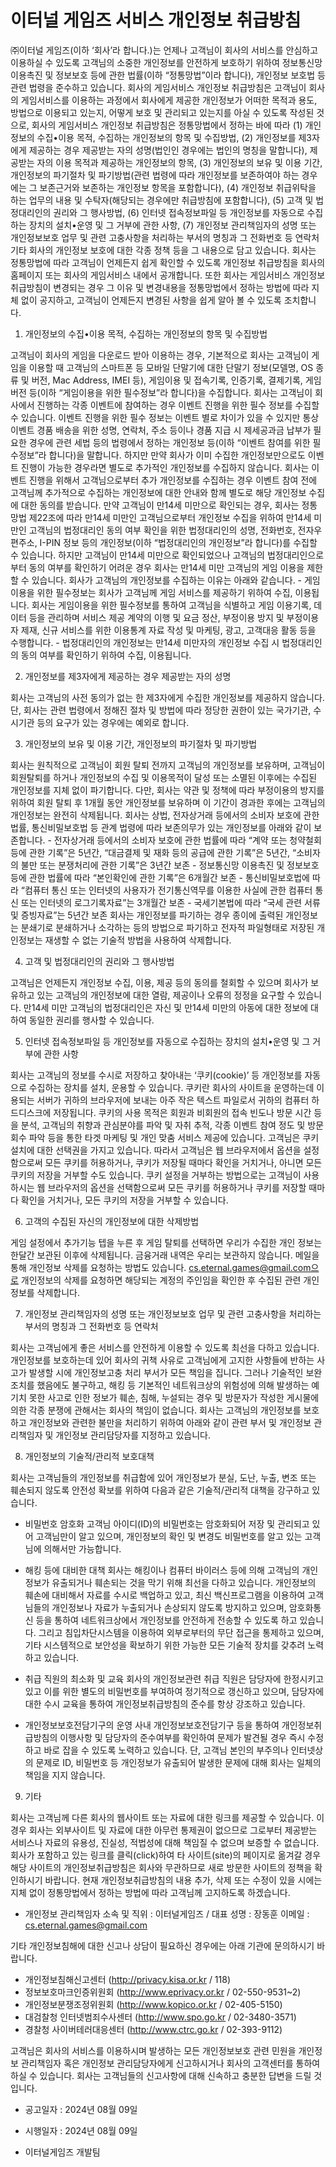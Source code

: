 # 이터널 게임즈 서비스 개인정보 취급방침


㈜이터널 게임즈(이하 ‘회사’라 합니다.)는 언제나 고객님이 회사의 서비스를 안심하고 이용하실 수 있도록 고객님의 소중한 개인정보를 안전하게 보호하기 위하여 정보통신망 이용촉진 및 정보보호 등에 관한 법률(이하 “정통망법”이라 합니다), 개인정보 보호법 등 관련 법령을 준수하고 있습니다.
회사의 게임서비스 개인정보 취급방침은 고객님이 회사의 게임서비스를 이용하는 과정에서 회사에게 제공한 개인정보가 어떠한 목적과 용도, 방법으로 이용되고 있는지, 어떻게 보호 및 관리되고 있는지를 아실 수 있도록 작성된 것으로, 회사의 게임서비스 개인정보 취급방침은 정통망법에서 정하는 바에 따라 (1) 개인정보의 수집•이용 목적, 수집하는 개인정보의 항목 및 수집방법, (2) 개인정보를 제3자에게 제공하는 경우 제공받는 자의 성명(법인인 경우에는 법인의 명칭을 말합니다), 제공받는 자의 이용 목적과 제공하는 개인정보의 항목, (3) 개인정보의 보유 및 이용 기간, 개인정보의 파기절차 및 파기방법(관련 법령에 따라 개인정보를 보존하여야 하는 경우에는 그 보존근거와 보존하는 개인정보 항목을 포함합니다), (4) 개인정보 취급위탁을 하는 업무의 내용 및 수탁자(해당되는 경우에만 취급방침에 포함합니다), (5) 고객 및 법정대리인의 권리와 그 행사방법, (6) 인터넷 접속정보파일 등 개인정보를 자동으로 수집하는 장치의 설치•운영 및 그 거부에 관한 사항, (7) 개인정보 관리책임자의 성명 또는 개인정보보호 업무 및 관련 고충사항을 처리하는 부서의 명칭과 그 전화번호 등 연락처 기타 회사의 개인정보 보호에 대한 각종 정책 등을 그 내용으로 담고 있습니다.
회사는 정통망법에 따라 고객님이 언제든지 쉽게 확인할 수 있도록 개인정보 취급방침을 회사의 홈페이지 또는 회사의 게임서비스 내에서 공개합니다. 또한 회사는 게임서비스 개인정보 취급방침이 변경되는 경우 그 이유 및 변경내용을 정통망법에서 정하는 방법에 따라 지체 없이 공지하고, 고객님이 언제든지 변경된 사항을 쉽게 알아 볼 수 있도록 조치합니다.


1. 개인정보의 수집•이용 목적, 수집하는 개인정보의 항목 및 수집방법

고객님이 회사의 게임을 다운로드 받아 이용하는 경우, 기본적으로 회사는 고객님이 게임을 이용할 때 고객님의 스마트폰 등 모바일 단말기에 대한 단말기 정보(모델명, OS 종류 및 버전, Mac Address, IMEI 등), 게임이용 및 접속기록, 인증기록, 결제기록, 게임버전 등(이하 “게임이용을 위한 필수정보”라 합니다)을 수집합니다. 회사는 고객님이 회사에서 진행하는 각종 이벤트에 참여하는 경우 이벤트 진행을 위한 필수 정보를 수집할 수 있습니다. 이벤트 진행을 위한 필수 정보는 이벤트 별로 차이가 있을 수 있지만 통상 이벤트 경품 배송을 위한 성명, 연락처, 주소 등이나 경품 지급 시 제세공과금 납부가 필요한 경우에 관련 세법 등의 법령에서 정하는 개인정보 등(이하 “이벤트 참여를 위한 필수정보”라 합니다)을 말합니다. 하지만 만약 회사가 이미 수집한 개인정보만으로도 이벤트 진행이 가능한 경우라면 별도로 추가적인 개인정보를 수집하지 않습니다. 회사는 이벤트 진행을 위해서 고객님으로부터 추가 개인정보를 수집하는 경우 이벤트 참여 전에 고객님께 추가적으로 수집하는 개인정보에 대한 안내와 함께 별도로 해당 개인정보 수집에 대한 동의를 받습니다. 만약 고객님이 만14세 미만으로 확인되는 경우, 회사는 정통망법 제22조에 따라 만14세 미만인 고객님으로부터 개인정보 수집을 위하여 만14세 미만인 고객님의 법정대리인 동의 여부 확인을 위한 법정대리인의 성명, 전화번호, 전자우편주소, I-PIN 정보 등의 개인정보(이하 “법정대리인의 개인정보”라 합니다)를 수집할 수 있습니다. 하지만 고객님이 만14세 미만으로 확인되었으나 고객님의 법정대리인으로부터 동의 여부를 확인하기 어려운 경우 회사는 만14세 미만 고객님의 게임 이용을 제한할 수 있습니다. 회사가 고객님의 개인정보를 수집하는 이유는 아래와 같습니다. - 게임이용을 위한 필수정보는 회사가 고객님께 게임 서비스를 제공하기 위하여 수집, 이용됩니다. 회사는 게임이용을 위한 필수정보를 통하여 고객님을 식별하고 게임 이용기록, 데이터 등을 관리하며 서비스 제공 계약의 이행 및 요금 정산, 부정이용 방지 및 부정이용자 제재, 신규 서비스를 위한 이용통계 자료 작성 및 마케팅, 광고, 고객대응 활동 등을 수행합니다. - 법정대리인의 개인정보는 만14세 미만자의 개인정보 수집 시 법정대리인의 동의 여부를 확인하기 위하여 수집, 이용됩니다.

2. 개인정보를 제3자에게 제공하는 경우 제공받는 자의 성명

회사는 고객님의 사전 동의가 없는 한 제3자에게 수집한 개인정보를 제공하지 않습니다. 단, 회사는 관련 법령에서 정해진 절차 및 방법에 따라 정당한 권한이 있는 국가기관, 수시기관 등의 요구가 있는 경우에는 예외로 합니다.

3. 개인정보의 보유 및 이용 기간, 개인정보의 파기절차 및 파기방법

회사는 원칙적으로 고객님이 회원 탈퇴 전까지 고객님의 개인정보를 보유하며, 고객님이 회원탈퇴를 하거나 개인정보의 수집 및 이용목적이 달성 또는 소멸된 이후에는 수집된 개인정보를 지체 없이 파기합니다. 다만, 회사는 약관 및 정책에 따라 부정이용의 방지를 위하여 회원 탈퇴 후 1개월 동안 개인정보를 보유하며 이 기간이 경과한 후에는 고객님의 개인정보는 완전히 삭제됩니다. 회사는 상법, 전자상거래 등에서의 소비자 보호에 관한 법률, 통신비밀보호법 등 관계 법령에 따라 보존의무가 있는 개인정보를 아래와 같이 보존합니다. - 전자상거래 등에서의 소비자 보호에 관한 법률에 따라 “계약 또는 청약철회 등에 관한 기록”은 5년간, “대금결제 및 재화 등의 공급에 관한 기록”은 5년간, “소비자의 불만 또는 분쟁처리에 관한 기록”은 3년간 보존 - 정보통신망 이용촉진 및 정보보호 등에 관한 법률에 따라 “본인확인에 관한 기록”은 6개월간 보존 - 통신비밀보호법에 따라 “컴퓨터 통신 또는 인터넷의 사용자가 전기통신역무를 이용한 사실에 관한 컴퓨터 통신 또는 인터넷의 로그기록자료”는 3개월간 보존 - 국세기본법에 따라 “국세 관련 서류 및 증빙자료”는 5년간 보존 회사는 개인정보를 파기하는 경우 종이에 출력된 개인정보는 분쇄기로 분쇄하거나 소각하는 등의 방법으로 파기하고 전자적 파일형태로 저장된 개인정보는 재생할 수 없는 기술적 방법을 사용하여 삭제합니다.

4. 고객 및 법정대리인의 권리와 그 행사방법

고객님은 언제든지 개인정보 수집, 이용, 제공 등의 동의를 철회할 수 있으며 회사가 보유하고 있는 고객님의 개인정보에 대한 열람, 제공이나 오류의 정정을 요구할 수 있습니다. 만14세 미만 고객님의 법정대리인은 자신 및 만14세 미만의 아동에 대한 정보에 대하여 동일한 권리를 행사할 수 있습니다.

5. 인터넷 접속정보파일 등 개인정보를 자동으로 수집하는 장치의 설치•운영 및 그 거부에 관한 사항

회사는 고객님의 정보를 수시로 저장하고 찾아내는 ‘쿠키(cookie)’ 등 개인정보를 자동으로 수집하는 장치를 설치, 운용할 수 있습니다. 쿠키란 회사의 사이트을 운영하는데 이용되는 서버가 귀하의 브라우저에 보내는 아주 작은 텍스트 파일로서 귀하의 컴퓨터 하드디스크에 저장됩니다. 쿠키의 사용 목적은 회원과 비회원의 접속 빈도나 방문 시간 등을 분석, 고객님의 취향과 관심분야를 파악 및 자취 추적, 각종 이벤트 참여 정도 및 방문 회수 파악 등을 통한 타겟 마케팅 및 개인 맞춤 서비스 제공에 있습니다. 고객님은 쿠키 설치에 대한 선택권을 가지고 있습니다. 따라서 고객님은 웹 브라우저에서 옵션을 설정함으로써 모든 쿠키를 허용하거나, 쿠키가 저장될 때마다 확인을 거치거나, 아니면 모든 쿠키의 저장을 거부할 수도 있습니다. 쿠키 설정을 거부하는 방법으로는 고객님이 사용하시는 웹 브라우저의 옵션을 선택함으로써 모든 쿠키를 허용하거나 쿠키를 저장할 때마다 확인을 거치거나, 모든 쿠키의 저장을 거부할 수 있습니다.

6. 고객의 수집된 자신의 개인정보에 대한 삭제방법

게임 설정에서 추가기능 텝을 누른 후 게임 탈퇴를 선택하면 우리가 수집한 개인 정보는 한달간 보관된 이후에 삭제됩니다. 금융거래 내역은 우리는 보관하지 않습니다. 메일을 통해 개인정보 삭제를 요청하는 방법도 있습니다. cs.eternal.games@gmail.com으로 개인정보의 삭제를 요청하면 해당되는 계정의 주인임을 확인한 후 수집된 관련 개인 정보를 삭제합니다.

7. 개인정보 관리책임자의 성명 또는 개인정보보호 업무 및 관련 고충사항을 처리하는 부서의 명칭과 그 전화번호 등 연락처

회사는 고객님에게 좋은 서비스를 안전하게 이용할 수 있도록 최선을 다하고 있습니다. 개인정보를 보호하는데 있어 회사의 귀책 사유로 고객님에게 고지한 사항들에 반하는 사고가 발생할 시에 개인정보고충 처리 부서가 모든 책임을 집니다. 그러나 기술적인 보완조치를 했음에도 불구하고, 해킹 등 기본적인 네트워크상의 위험성에 의해 발생하는 예기치 못한 사고로 인한 정보가 훼손, 침해, 누설되는 경우 및 방문자가 작성한 게시물에 의한 각종 분쟁에 관해서는 회사의 책임이 없습니다. 회사는 고객님의 개인정보를 보호하고 개인정보와 관련한 불만을 처리하기 위하여 아래와 같이 관련 부서 및 개인정보 관리책임자 및 개인정보 관리담당자를 지정하고 있습니다.

8. 개인정보의 기술적/관리적 보호대책

회사는 고객님들의 개인정보를 취급함에 있어 개인정보가 분실, 도난, 누출, 변조 또는 훼손되지 않도록 안전성 확보를 위하여 다음과 같은 기술적/관리적 대책을 강구하고 있습니다.

- 비밀번호 암호화
고객님 아이디(ID)의 비밀번호는 암호화되어 저장 및 관리되고 있어 고객님만이 알고 있으며, 개인정보의 확인 및 변경도 비밀번호를 알고 있는 고객님에 의해서만 가능합니다.

- 해킹 등에 대비한 대책
회사는 해킹이나 컴퓨터 바이러스 등에 의해 고객님의 개인정보가 유출되거나 훼손되는 것을 막기 위해 최선을 다하고 있습니다. 개인정보의 훼손에 대비해서 자료를 수시로 백업하고 있고, 최신 백신프로그램을 이용하여 고객님들의 개인정보나 자료가 누출되거나 손상되지 않도록 방지하고 있으며, 암호화통신 등을 통하여 네트워크상에서 개인정보를 안전하게 전송할 수 있도록 하고 있습니다. 그리고 침입차단시스템을 이용하여 외부로부터의 무단 접근을 통제하고 있으며, 기타 시스템적으로 보안성을 확보하기 위한 가능한 모든 기술적 장치를 갖추려 노력하고 있습니다.

- 취급 직원의 최소화 및 교육
회사의 개인정보관련 취급 직원은 담당자에 한정시키고 있고 이를 위한 별도의 비밀번호를 부여하여 정기적으로 갱신하고 있으며, 담당자에 대한 수시 교육을 통하여 개인정보취급방침의 준수를 항상 강조하고 있습니다.

- 개인정보보호전담기구의 운영
사내 개인정보보호전담기구 등을 통하여 개인정보취급방침의 이행사항 및 담당자의 준수여부를 확인하여 문제가 발견될 경우 즉시 수정하고 바로 잡을 수 있도록 노력하고 있습니다. 단, 고객님 본인의 부주의나 인터넷상의 문제로 ID, 비밀번호 등 개인정보가 유출되어 발생한 문제에 대해 회사는 일체의 책임을 지지 않습니다.

9. 기타

회사는 고객님께 다른 회사의 웹사이트 또는 자료에 대한 링크를 제공할 수 있습니다. 이 경우 회사는 외부사이트 및 자료에 대한 아무런 통제권이 없으므로 그로부터 제공받는 서비스나 자료의 유용성, 진실성, 적법성에 대해 책임질 수 없으며 보증할 수 없습니다. 회사가 포함하고 있는 링크를 클릭(click)하여 타 사이트(site)의 페이지로 옮겨갈 경우 해당 사이트의 개인정보취급방침은 회사와 무관하므로 새로 방문한 사이트의 정책을 확인하시기 바랍니다. 현재 개인정보취급방침의 내용 추가, 삭제 또는 수정이 있을 시에는 지체 없이 정통망법에서 정하는 방법에 따라 고객님께 고지하도록 하겠습니다.


* 개인정보 관리책임자
소속 및 직위 : 이터널게임즈 / 대표
성명 : 장동훈
이메일 : cs.eternal.games@gmail.com 

기타 개인정보침해에 대한 신고나 상담이 필요하신 경우에는 아래 기관에 문의하시기 바랍니다.

* 개인정보침해신고센터 (http://privacy.kisa.or.kr / 118)
* 정보보호마크인증위원회 (http://www.eprivacy.or.kr / 02-550-9531~2)
* 개인정보분쟁조정위원회 (http://www.kopico.or.kr / 02-405-5150)
* 대검찰청 인터넷범죄수사센터 (http://www.spo.go.kr / 02-3480-3571)
* 경찰청 사이버테러대응센터 (http://www.ctrc.go.kr / 02-393-9112)

고객님은 회사의 서비스를 이용하시며 발생하는 모든 개인정보보호 관련 민원을 개인정보 관리책임자 혹은 개인정보 관리담당자에게 신고하시거나 회사의 고객센터를 통하여 하실 수 있습니다. 회사는 고객님들의 신고사항에 대해 신속하고 충분한 답변을 드릴 것입니다.

* 공고일자 : 2024년 08월 09일
* 시행일자 : 2024년 08월 09일


* 이터널게임즈 개발팀
